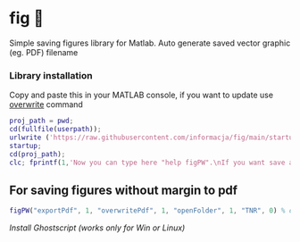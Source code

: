 # fig 💽
Simple saving figures library for Matlab. Auto generate saved vector graphic (eg. PDF) filename 

### Library installation
Copy and paste this in your MATLAB console, if you want to update use [overwrite](overwrite.m) command
```matlab
proj_path = pwd;
cd(fullfile(userpath));
urlwrite ('https://raw.githubusercontent.com/informacja/fig/main/startup.m', 'startup.m');
startup;
cd(proj_path);
clc; fprintf(1,'Now you can type here "help figPW".\nIf you want save all opened figures just run "figPSW".\n')
```
<!-- urlwrite ('https://raw.githubusercontent.com/informacja/fig/main/figPSW.m', 'figPSW.m');
  urlwrite ('https://raw.githubusercontent.com/informacja/fig/main/figPW.m', 'figPW.m');
   urlwrite ('https://raw.githubusercontent.com/informacja/fig/main/figP.m', 'figP.m');
urlwrite ('https://raw.githubusercontent.com/informacja/fig/main/eps2pdf.m', 'eps2pdf.m');
 urlwrite ('https://raw.githubusercontent.com/informacja/fig/main/finder.m', 'finder.m');

 -->
## For saving figures without margin to pdf

```matlab
figPW("exportPdf", 1, "overwritePdf", 1, "openFolder", 1, "TNR", 0) % disable automatic Times New Roman font changing
```

*Install Ghostscript (works only for Win or Linux)*
